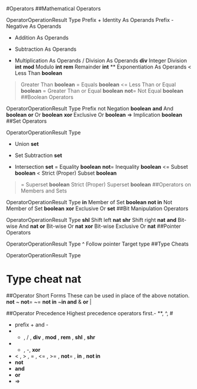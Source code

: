 #Operators
##Mathematical Operators

OperatorOperationResult Type
Prefix + Identity As Operands
Prefix  - Negative As Operands
+ Addition As Operands
- Subtraction As Operands
* Multiplication As Operands
/ Division As Operands
**div** Integer Division **int**
**mod** Modulo **int**
**rem** Remainder **int**
** Exponentiation As Operands
< Less Than **boolean**
> Greater Than **boolean**
= Equals **boolean**
<= Less Than or Equal **boolean**
>= Greater Than or Equal **boolean**
**not**= Not Equal **boolean**
##Boolean Operators

OperatorOperationResult Type
Prefix not Negation **boolean**
**and** And **boolean**
**or** Or **boolean**
**xor** Exclusive Or **boolean**
=> Implication **boolean**
##Set Operators

OperatorOperationResult Type
+ Union **set**
- Set Subtraction **set**
* Intersection **set**
= Equality **boolean**
**not**= Inequality **boolean**
<= Subset **boolean**
< Strict (Proper) Subset **boolean**
>= Superset **boolean**
> Strict (Proper) Superset **boolean**
##Operators on Members and Sets

OperatorOperationResult Type
**in** Member of Set **boolean**
**not in** Not Member of Set **boolean**
**xor** Exclusive Or **set**
##Bit Manipulation Operators

OperatorOperationResult Type
**shl** Shift left **nat**
**shr** Shift right **nat**
**and** Bit-wise And **nat**
**or** Bit-wise Or **nat**
**xor** Bit-wise Exclusive Or **nat**
##Pointer Operators

OperatorOperationResult Type
^ Follow pointer Target type
##Type Cheats

OperatorOperationResult Type
# Type cheat **nat**
##Operator Short Forms
These can be used in place of the above notation.
**not**   ~
**not**=   ~=
**not in**   ~**in and**   &
**or**   | 

##Operator Precedence
Highest precedence operators first.- **, ^, #
- prefix + and -
- * , / , **div** , **mod** , **rem** , **shl** , **shr**
- + , -, **xor**
- < , > , = , <= , >= , **not**= , **in** , **not in**
- **not**
- **and**
- **or**
- =>
